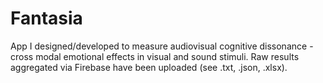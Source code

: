 # Fantasia

App I designed/developed to measure audiovisual cognitive dissonance - cross modal emotional effects in visual and sound stimuli. Raw results aggregated via Firebase have been uploaded (see .txt, .json, .xlsx).